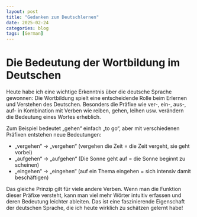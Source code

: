 ```yaml
---
layout: post
title: "Gedanken zum Deutschlernen"
date: 2025-02-24
categories: blog
tags: [German]
---
```

# Die Bedeutung der Wortbildung im Deutschen

Heute habe ich eine wichtige Erkenntnis über die deutsche Sprache gewonnen: Die Wortbildung spielt eine entscheidende Rolle beim Erlernen und Verstehen des Deutschen. Besonders die Präfixe wie ver-, ein-, aus-, auf- in Kombination mit Verben wie reiben, gehen, leihen usw. verändern die Bedeutung eines Wortes erheblich.

Zum Beispiel bedeutet „gehen“ einfach „to go“, aber mit verschiedenen Präfixen entstehen neue Bedeutungen:

- „vergehen“ → „vergehen“ (vergehen die Zeit = die Zeit vergeht, sie geht vorbei)
- „aufgehen“ → „aufgehen“ (Die Sonne geht auf = die Sonne beginnt zu scheinen)
- „eingehen“ → „eingehen“ (auf ein Thema eingehen = sich intensiv damit beschäftigen)

Das gleiche Prinzip gilt für viele andere Verben. Wenn man die Funktion dieser Präfixe versteht, kann man viel mehr Wörter intuitiv erfassen und deren Bedeutung leichter ableiten. Das ist eine faszinierende Eigenschaft der deutschen Sprache, die ich heute wirklich zu schätzen gelernt habe!
